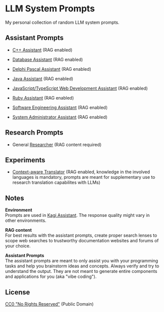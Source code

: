 # LLM System Prompts

My personal collection of random LLM system prompts.

## Assistant Prompts

- [C++ Assistant](./assistant-prompts/c++-assistant.md) (RAG enabled)
- [Database Assistant](./assistant-prompts/database-assistant.md) (RAG enabled)
- [Delphi Pascal Assistant](./assistant-prompts/delphi-pascal-assistant.md) (RAG enabled)
- [Java Assistant](./assistant-prompts/java-assistant.md) (RAG enabled)
- [JavaScript/TypeScript Web Development Assistant](./assistant-prompts/javascript-webdev-assistant.md) (RAG enabled)
- [Ruby Assistant](./assistant-prompts/ruby-assistant.md) (RAG enabled)

- [Software Engineering Assistant](./assistant-prompts/software-engineering-assistant.md) (RAG enabled)
- [System Administrator Assistant](./assistant-prompts/sysadmin-assistant.md) (RAG enabled)

## Research Prompts

- General [Researcher](./research-prompts/researcher.md) (RAG content required)

## Experiments

- [Context-aware Translator](./experiments/context-aware-translator.md) (RAG enabled, knowledge in the involved languages is mandatory, prompts are meant for supplementary use to research translation capabilites with LLMs)

## Notes

**Environment**\
Prompts are used in [Kagi Assistant](https://help.kagi.com/kagi/ai/assistant.html). The response quality might vary in other environments.

**RAG content**\
For best results with the assistant prompts, create proper search lenses to scope web searches to trustworthy documentation websites and forums of your choice.

**Assistant Prompts**\
The assistant prompts are meant to only assist you with your programming tasks and help you brainstorm ideas and concepts. Always verify and try to understand the output. They are not meant to generate entire components and applications for you (aka "vibe coding").

## License

[CC0 "No Rights Reserved"](https://creativecommons.org/public-domain/cc0/) (Public Domain)
